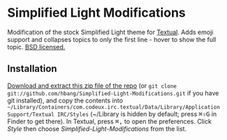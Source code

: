 # Simplified Light Modifications
Modification of the stock Simplified Light theme for [Textual](http://textualapp.com). Adds emoji support and collapses topics to only the first line - hover to show the full topic. [BSD licensed.](http://en.wikipedia.org/wiki/BSD_licenses#3-clause_license_.28.22New_BSD_License.22_or_.22Modified_BSD_License.22.29)

## Installation
[Download and extract this zip file of the repo](https://github.com/hbang/Simplified-Light-Modifications/archive/master.zip) (or `git clone git://github.com/hbang/Simplified-Light-Modifications.git` if you have git installed), and copy the contents into `~/Library/Containers/com.codeux.irc.textual/Data/Library/Application Support/Textual IRC/Styles` (~/Library is hidden by default; press <kbd>⌘</kbd><kbd>⇧</kbd><kbd>G</kbd> in Finder to get there). In Textual, press <kbd>⌘</kbd><kbd>,</kbd> to open the preferences. Click _Style_ then choose _Simplified-Light-Modifications_ from the list.
